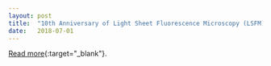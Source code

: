 ```yaml
---
layout: post
title:  "10th Anniversary of Light Sheet Fluorescence Microscopy (LSFM) Meeting"
date:   2018-07-01    
---
```


[Read more](http://preibischlab.mdc-berlin.de/lightsheet_workshop/){:target="_blank"}.